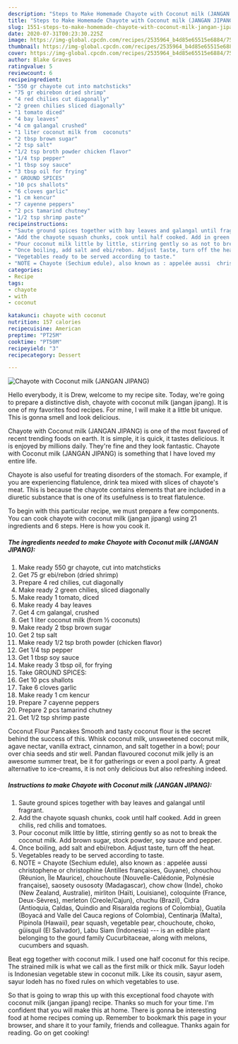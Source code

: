 ```yaml
---
description: "Steps to Make Homemade Chayote with Coconut milk (JANGAN JIPANG)"
title: "Steps to Make Homemade Chayote with Coconut milk (JANGAN JIPANG)"
slug: 1551-steps-to-make-homemade-chayote-with-coconut-milk-jangan-jipang
date: 2020-07-31T00:23:30.225Z
image: https://img-global.cpcdn.com/recipes/2535964_b4d85e65515e6884/751x532cq70/chayote-with-coconut-milk-jangan-jipang-recipe-main-photo.jpg
thumbnail: https://img-global.cpcdn.com/recipes/2535964_b4d85e65515e6884/751x532cq70/chayote-with-coconut-milk-jangan-jipang-recipe-main-photo.jpg
cover: https://img-global.cpcdn.com/recipes/2535964_b4d85e65515e6884/751x532cq70/chayote-with-coconut-milk-jangan-jipang-recipe-main-photo.jpg
author: Blake Graves
ratingvalue: 5
reviewcount: 6
recipeingredient:
- "550 gr chayote cut into matchsticks"
- "75 gr ebirebon dried shrimp"
- "4 red chilies cut diagonally"
- "2 green chilies sliced diagonally"
- "1 tomato diced"
- "4 bay leaves"
- "4 cm galangal crushed"
- "1 liter coconut milk from  coconuts"
- "2 tbsp brown sugar"
- "2 tsp salt"
- "1/2 tsp broth powder chicken flavor"
- "1/4 tsp pepper"
- "1 tbsp soy sauce"
- "3 tbsp oil for frying"
- " GROUND SPICES"
- "10 pcs shallots"
- "6 cloves garlic"
- "1 cm kencur"
- "7 cayenne peppers"
- "2 pcs tamarind chutney"
- "1/2 tsp shrimp paste"
recipeinstructions:
- "Saute ground spices together with bay leaves and galangal until fragrant."
- "Add the chayote squash chunks, cook until half cooked. Add in green chilis, red chilis and tomatoes."
- "Pour coconut milk little by little, stirring gently so as not to break the coconut milk. Add brown sugar, stock powder, soy sauce and pepper."
- "Once boiling, add salt and ebi/rebon. Adjust taste, turn off the heat."
- "Vegetables ready to be served according to taste."
- "NOTE = Chayote (Sechium edule), also known as : appelée aussi  christophene or christophine (Antilles françaises, Guyane), chouchou (Réunion, Île Maurice), chouchoute (Nouvelle-Calédonie, Polynésie française), saosety ousosoty (Madagascar), chow chow (Inde), choko (New Zealand, Australie), mirliton (Haïti, Louisiane), coloquinte (France, Deux-Sèvres), merleton (Creole/Cajun), chuchu (Brazil), Cidra (Antioquia, Caldas, Quindio and Risaralda regions of Colombia), Guatila (Boyacá and Valle del Cauca regions of Colombia), Centinarja (Malta), Pipinola (Hawaii), pear squash, vegetable pear, chouchoute, choko, güisquil (El Salvador), Labu Siam (Indonesia) --- is an edible plant belonging to the gourd family Cucurbitaceae, along with melons, cucumbers and squash."
categories:
- Recipe
tags:
- chayote
- with
- coconut

katakunci: chayote with coconut 
nutrition: 157 calories
recipecuisine: American
preptime: "PT25M"
cooktime: "PT50M"
recipeyield: "3"
recipecategory: Dessert

---
```



![Chayote with Coconut milk (JANGAN JIPANG)](https://img-global.cpcdn.com/recipes/2535964_b4d85e65515e6884/751x532cq70/chayote-with-coconut-milk-jangan-jipang-recipe-main-photo.jpg)

Hello everybody, it is Drew, welcome to my recipe site. Today, we're going to prepare a distinctive dish, chayote with coconut milk (jangan jipang). It is one of my favorites food recipes. For mine, I will make it a little bit unique. This is gonna smell and look delicious.

Chayote with Coconut milk (JANGAN JIPANG) is one of the most favored of recent trending foods on earth. It is simple, it is quick, it tastes delicious. It is enjoyed by millions daily. They're fine and they look fantastic. Chayote with Coconut milk (JANGAN JIPANG) is something that I have loved my entire life.

Chayote is also useful for treating disorders of the stomach. For example, if you are experiencing flatulence, drink tea mixed with slices of chayote&#39;s meat. This is because the chayote contains elements that are included in a diuretic substance that is one of its usefulness is to treat flatulence.


To begin with this particular recipe, we must prepare a few components. You can cook chayote with coconut milk (jangan jipang) using 21 ingredients and 6 steps. Here is how you cook it.

<!--inarticleads1-->

##### The ingredients needed to make Chayote with Coconut milk (JANGAN JIPANG):

1. Make ready 550 gr chayote, cut into matchsticks
1. Get 75 gr ebi/rebon (dried shrimp)
1. Prepare 4 red chilies, cut diagonally
1. Make ready 2 green chilies, sliced diagonally
1. Make ready 1 tomato, diced
1. Make ready 4 bay leaves
1. Get 4 cm galangal, crushed
1. Get 1 liter coconut milk (from ½ coconuts)
1. Make ready 2 tbsp brown sugar
1. Get 2 tsp salt
1. Make ready 1/2 tsp broth powder (chicken flavor)
1. Get 1/4 tsp pepper
1. Get 1 tbsp soy sauce
1. Make ready 3 tbsp oil, for frying
1. Take  GROUND SPICES:
1. Get 10 pcs shallots
1. Take 6 cloves garlic
1. Make ready 1 cm kencur
1. Prepare 7 cayenne peppers
1. Prepare 2 pcs tamarind chutney
1. Get 1/2 tsp shrimp paste


Coconut Flour Pancakes Smooth and tasty coconut flour is the secret behind the success of this. Whisk coconut milk, unsweetened coconut milk, agave nectar, vanilla extract, cinnamon, and salt together in a bowl; pour over chia seeds and stir well. Pandan flavoured coconut milk jelly is an awesome summer treat, be it for gatherings or even a pool party. A great alternative to ice-creams, it is not only delicious but also refreshing indeed. 

<!--inarticleads2-->

##### Instructions to make Chayote with Coconut milk (JANGAN JIPANG):

1. Saute ground spices together with bay leaves and galangal until fragrant.
1. Add the chayote squash chunks, cook until half cooked. Add in green chilis, red chilis and tomatoes.
1. Pour coconut milk little by little, stirring gently so as not to break the coconut milk. Add brown sugar, stock powder, soy sauce and pepper.
1. Once boiling, add salt and ebi/rebon. Adjust taste, turn off the heat.
1. Vegetables ready to be served according to taste.
1. NOTE = Chayote (Sechium edule), also known as : appelée aussi  christophene or christophine (Antilles françaises, Guyane), chouchou (Réunion, Île Maurice), chouchoute (Nouvelle-Calédonie, Polynésie française), saosety ousosoty (Madagascar), chow chow (Inde), choko (New Zealand, Australie), mirliton (Haïti, Louisiane), coloquinte (France, Deux-Sèvres), merleton (Creole/Cajun), chuchu (Brazil), Cidra (Antioquia, Caldas, Quindio and Risaralda regions of Colombia), Guatila (Boyacá and Valle del Cauca regions of Colombia), Centinarja (Malta), Pipinola (Hawaii), pear squash, vegetable pear, chouchoute, choko, güisquil (El Salvador), Labu Siam (Indonesia) --- is an edible plant belonging to the gourd family Cucurbitaceae, along with melons, cucumbers and squash.


Beat egg together with coconut milk. I used one half coconut for this recipe. The strained milk is what we call as the first milk or thick milk. Sayur lodeh is Indonesian vegetable stew in coconut milk. Like its cousin, sayur asem, sayur lodeh has no fixed rules on which vegetables to use. 

So that is going to wrap this up with this exceptional food chayote with coconut milk (jangan jipang) recipe. Thanks so much for your time. I'm confident that you will make this at home. There is gonna be interesting food at home recipes coming up. Remember to bookmark this page in your browser, and share it to your family, friends and colleague. Thanks again for reading. Go on get cooking!
